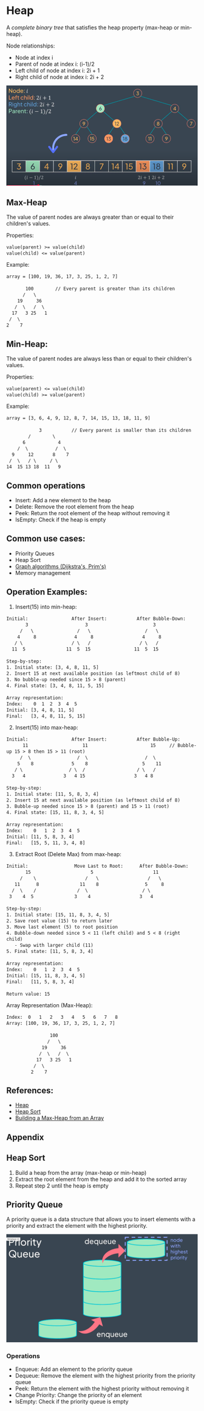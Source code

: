# Heap

A *complete binary tree* that satisfies the heap property (max-heap or min-heap).

Node relationships:
- Node at index i
- Parent of node at index i: (i-1)/2
- Left child of node at index i: 2i + 1
- Right child of node at index i: 2i + 2

![Heap](./images/heap-related-nodes.png)

## Max-Heap

The value of parent nodes are always greater than or equal to their children's values.

Properties:

```
value(parent) >= value(child)
value(child) <= value(parent)
```

Example:

```
array = [100, 19, 36, 17, 3, 25, 1, 2, 7]

       100        // Every parent is greater than its children
      /   \
    19     36
   /  \   /  \
  17   3 25   1
 /  \
2    7
```

## Min-Heap:

The value of parent nodes are always less than or equal to their children's values.

Properties:

```
value(parent) <= value(child)
value(child) >= value(parent)
```

Example:

```
array = [3, 6, 4, 9, 12, 8, 7, 14, 15, 13, 18, 11, 9]

            3           // Every parent is smaller than its children
        /        \
      6            4
    /  \          /  \
  9     12       8    7
 /  \   / \     / \
14  15 13 18  11   9
```

## Common operations
  - Insert: Add a new element to the heap
  - Delete: Remove the root element from the heap
  - Peek: Return the root element of the heap without removing it
  - IsEmpty: Check if the heap is empty

## Common use cases:
  - Priority Queues
  - Heap Sort
  - [Graph algorithms (Dijkstra's, Prim's)](https://www.youtube.com/watch?v=EFg3u_E6eHU)
  - Memory management

## Operation Examples:

1. Insert(15) into min-heap:
```
Initial:                After Insert:           After Bubble-Down:
       3                     3                        3
     /   \                /   \                    /   \
    4     8              4     8                  4     8
   / \                  / \   /                  / \   /
  11  5               11  5  15                11  5  15

Step-by-step:
1. Initial state: [3, 4, 8, 11, 5]
2. Insert 15 at next available position (as leftmost child of 8)
3. No bubble-up needed since 15 > 8 (parent)
4. Final state: [3, 4, 8, 11, 5, 15]

Array representation:
Index:    0  1  2  3  4  5
Initial: [3, 4, 8, 11, 5]
Final:   [3, 4, 8, 11, 5, 15]
```

2. Insert(15) into max-heap:
```
Initial:                After Insert:           After Bubble-Up:
      11                    11                       15     // Bubble-up 15 > 8 then 15 > 11 (root)
     /  \                 /  \                     /  \
    5    8              5    8                    5    11
   / \                 / \  /                   / \   /
  3   4              3   4 15                  3   4 8

Step-by-step:
1. Initial state: [11, 5, 8, 3, 4]
2. Insert 15 at next available position (as leftmost child of 8)
3. Bubble-up needed since 15 > 8 (parent) and 15 > 11 (root)
4. Final state: [15, 11, 8, 3, 4, 5]

Array representation:
Index:    0   1  2  3  4  5
Initial: [11, 5, 8, 3, 4]
Final:   [15, 5, 11, 3, 4, 8]
```

3. Extract Root (Delete Max) from max-heap:
```
Initial:                 Move Last to Root:      After Bubble-Down:
       15                      5                      11
     /    \                  /   \                  /   \
   11      8               11    8                 5     8
  /  \    /               /  \                    / \
 3    4  5               3    4                  3   4

Step-by-step:
1. Initial state: [15, 11, 8, 3, 4, 5]
2. Save root value (15) to return later
3. Move last element (5) to root position
4. Bubble-down needed since 5 < 11 (left child) and 5 < 8 (right child)
   - Swap with larger child (11)
5. Final state: [11, 5, 8, 3, 4]

Array representation:
Index:    0   1  2  3  4  5
Initial: [15, 11, 8, 3, 4, 5]
Final:   [11, 5, 8, 3, 4]

Return value: 15
```

Array Representation (Max-Heap):
```
Index:  0   1   2   3   4   5   6   7   8
Array: [100, 19, 36, 17, 3, 25, 1, 2, 7]

                100
               /   \
             19     36
            /  \   /  \
           17   3 25   1
          /  \
         2    7
```

## References:
- [Heap](https://www.youtube.com/watch?v=F_r0sJ1RqWk)
- [Heap Sort](https://www.youtube.com/watch?v=2DmK_H7IdTo)
- [Building a Max-Heap from an Array](https://www.youtube.com/watch?v=pAU21g-jBiE)

## Appendix

## Heap Sort

1. Build a heap from the array (max-heap or min-heap)
2. Extract the root element from the heap and add it to the sorted array
3. Repeat step 2 until the heap is empty

## Priority Queue

A priority queue is a data structure that allows you to insert elements with a priority and extract the element with the highest priority.

![Priority Queue](./images/priority-queue.png)

### Operations
- Enqueue: Add an element to the priority queue
- Dequeue: Remove the element with the highest priority from the priority queue
- Peek: Return the element with the highest priority without removing it
- Change Priority: Change the priority of an element
- IsEmpty: Check if the priority queue is empty
